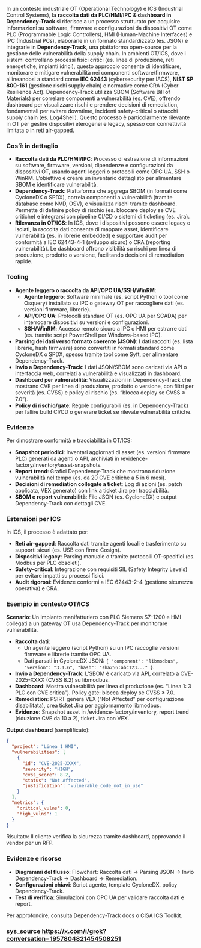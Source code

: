 In un contesto industriale OT (Operational Technology) e ICS (Industrial Control Systems), la **raccolta dati da PLC/HMI/IPC & dashboard in Dependency-Track** si riferisce a un processo strutturato per acquisire informazioni su software, firmware e configurazioni da dispositivi OT come PLC (Programmable Logic Controllers), HMI (Human-Machine Interfaces) e IPC (Industrial PCs), elaborarle in un formato standardizzato (es. JSON) e integrarle in **Dependency-Track**, una piattaforma open-source per la gestione delle vulnerabilità della supply chain. In ambienti OT/ICS, dove i sistemi controllano processi fisici critici (es. linee di produzione, reti energetiche, impianti idrici), questo approccio consente di identificare, monitorare e mitigare vulnerabilità nei componenti software/firmware, allineandosi a standard come **IEC 62443** (cybersecurity per IACS), **NIST SP 800-161** (gestione rischi supply chain) e normative come CRA (Cyber Resilience Act). Dependency-Track utilizza SBOM (Software Bill of Materials) per correlare componenti a vulnerabilità (es. CVE), offrendo dashboard per visualizzare rischi e prendere decisioni di remediation, fondamentali per evitare downtime, incidenti safety-critical o attacchi supply chain (es. Log4Shell). Questo processo è particolarmente rilevante in OT per gestire dispositivi eterogenei e legacy, spesso con connettività limitata o in reti air-gapped.

### Cos’è in dettaglio
- **Raccolta dati da PLC/HMI/IPC**: Processo di estrazione di informazioni su software, firmware, versioni, dipendenze e configurazioni da dispositivi OT, usando agenti leggeri o protocolli come OPC UA, SSH o WinRM. L’obiettivo è creare un inventario dettagliato per alimentare SBOM e identificare vulnerabilità.
- **Dependency-Track**: Piattaforma che aggrega SBOM (in formati come CycloneDX o SPDX), correla componenti a vulnerabilità (tramite database come NVD, OSV), e visualizza rischi tramite dashboard. Permette di definire policy di rischio (es. bloccare deploy se CVE critiche) e integrarsi con pipeline CI/CD o sistemi di ticketing (es. Jira).
- **Rilevanza in OT/ICS**: In ICS, dove i dispositivi possono essere legacy o isolati, la raccolta dati consente di mappare asset, identificare vulnerabilità (es. in librerie embedded) e supportare audit per conformità a IEC 62443-4-1 (sviluppo sicuro) o CRA (reporting vulnerabilità). Le dashboard offrono visibilità su rischi per linea di produzione, prodotto o versione, facilitando decisioni di remediation rapide.

### Tooling
- **Agente leggero o raccolta da API/OPC UA/SSH/WinRM**:
  - **Agente leggero**: Software minimale (es. script Python o tool come Osquery) installato su IPC o gateway OT per raccogliere dati (es. versioni firmware, librerie).
  - **API/OPC UA**: Protocolli standard OT (es. OPC UA per SCADA) per interrogare dispositivi su versioni e configurazioni.
  - **SSH/WinRM**: Accesso remoto sicuro a IPC o HMI per estrarre dati (es. tramite script PowerShell per Windows-based IPC).
- **Parsing dei dati verso formato coerente (JSON)**: I dati raccolti (es. lista librerie, hash firmware) sono convertiti in formati standard come CycloneDX o SPDX, spesso tramite tool come Syft, per alimentare Dependency-Track.
- **Invio a Dependency-Track**: I dati JSON/SBOM sono caricati via API o interfaccia web, correlati a vulnerabilità e visualizzati in dashboard.
- **Dashboard per vulnerabilità**: Visualizzazioni in Dependency-Track che mostrano CVE per linea di produzione, prodotto o versione, con filtri per severità (es. CVSS) e policy di rischio (es. “blocca deploy se CVSS ≥ 7.0”).
- **Policy di rischio/gate**: Regole configurabili (es. in Dependency-Track) per fallire build CI/CD o generare ticket se rilevate vulnerabilità critiche.

### Evidenze
Per dimostrare conformità e tracciabilità in OT/ICS:
- **Snapshot periodici**: Inventari aggiornati di asset (es. versioni firmware PLC) generati da agenti o API, archiviati in /evidence-factory/inventory/asset-snapshots.
- **Report trend**: Grafici Dependency-Track che mostrano riduzione vulnerabilità nel tempo (es. da 20 CVE critiche a 5 in 6 mesi).
- **Decisioni di remediation collegate a ticket**: Log di azioni (es. patch applicata, VEX generato) con link a ticket Jira per tracciabilità.
- **SBOM e report vulnerabilità**: File JSON (es. CycloneDX) e output Dependency-Track con dettagli CVE.

### Estensioni per ICS
In ICS, il processo è adattato per:
- **Reti air-gapped**: Raccolta dati tramite agenti locali e trasferimento su supporti sicuri (es. USB con firme Cosign).
- **Dispositivi legacy**: Parsing manuale o tramite protocolli OT-specifici (es. Modbus per PLC obsoleti).
- **Safety-critical**: Integrazione con requisiti SIL (Safety Integrity Levels) per evitare impatti su processi fisici.
- **Audit rigorosi**: Evidenze conformi a IEC 62443-2-4 (gestione sicurezza operativa) e CRA.

### Esempio in contesto OT/ICS
**Scenario**: Un impianto manifatturiero con PLC Siemens S7-1200 e HMI collegati a un gateway OT usa Dependency-Track per monitorare vulnerabilità.
- **Raccolta dati**:
  - Un agente leggero (script Python) su un IPC raccoglie versioni firmware e librerie tramite OPC UA.
  - Dati parsati in CycloneDX JSON: `{ "component": "libmodbus", "version": "3.1.6", "hash": "sha256:abc123..." }`.
- **Invio a Dependency-Track**: L’SBOM è caricato via API, correlato a CVE-2025-XXXX (CVSS 8.2) su libmodbus.
- **Dashboard**: Mostra vulnerabilità per linea di produzione (es. “Linea 1: 3 PLC con CVE critica”). Policy gate: blocca deploy se CVSS ≥ 7.0.
- **Remediation**: PSIRT genera VEX (“Not Affected” per configurazione disabilitata), crea ticket Jira per aggiornamento libmodbus.
- **Evidenze**: Snapshot asset in /evidence-factory/inventory, report trend (riduzione CVE da 10 a 2), ticket Jira con VEX.

**Output dashboard** (semplificato):
```json
{
  "project": "Linea_1_HMI",
  "vulnerabilities": [
    {
      "id": "CVE-2025-XXXX",
      "severity": "HIGH",
      "cvss_score": 8.2,
      "status": "Not Affected",
      "justification": "vulnerable_code_not_in_use"
    }
  ],
  "metrics": {
    "critical_vulns": 0,
    "high_vulns": 1
  }
}
```
Risultato: Il cliente verifica la sicurezza tramite dashboard, approvando il vendor per un RFP.

### Evidenze e risorse
- **Diagrammi del flusso**: Flowchart: Raccolta dati → Parsing JSON → Invio Dependency-Track → Dashboard → Remediation.
- **Configurazioni chiavi**: Script agente, template CycloneDX, policy Dependency-Track.
- **Test di verifica**: Simulazioni con OPC UA per validare raccolta dati e report.

Per approfondire, consulta Dependency-Track docs o CISA ICS Toolkit.

### sys_source https://x.com/i/grok?conversation=1957804821454508251
